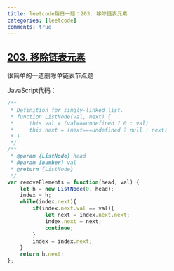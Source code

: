 ```yaml
---
title: leetcode每日一题：203. 移除链表元素
categories: [leetcode]
comments: true
---
```


## [203. 移除链表元素](https://leetcode-cn.com/problems/remove-linked-list-elements/)

很简单的一道删除单链表节点题

<!--more-->

JavaScript代码：

```javascript
/**
 * Definition for singly-linked list.
 * function ListNode(val, next) {
 *     this.val = (val===undefined ? 0 : val)
 *     this.next = (next===undefined ? null : next)
 * }
 */
/**
 * @param {ListNode} head
 * @param {number} val
 * @return {ListNode}
 */
var removeElements = function(head, val) {
    let h = new ListNode(0, head);
    index = h;
    while(index.next){
        if(index.next.val == val){
            let next = index.next.next;
            index.next = next;
            continue;
        }
        index = index.next;
    }
    return h.next;
};
```